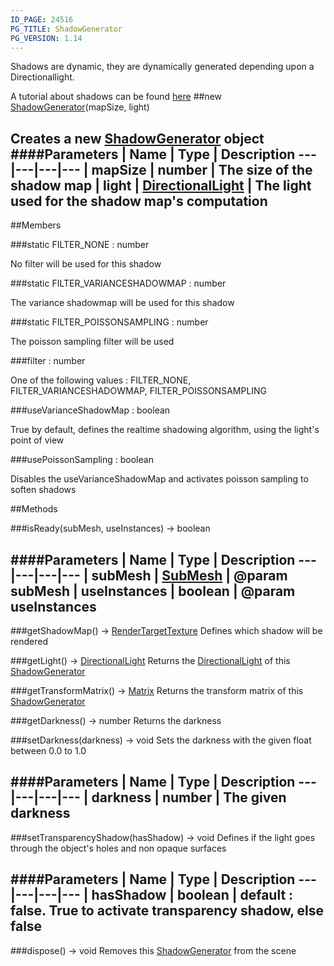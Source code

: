 ```yaml
---
ID_PAGE: 24516
PG_TITLE: ShadowGenerator
PG_VERSION: 1.14
---
```


Shadows are dynamic, they are dynamically generated depending upon a Directionallight.

A tutorial about shadows can be found [here](https://github.com/BabylonJS/Babylon.js/wiki/15-Shadows)
##new [ShadowGenerator](/classes/ShadowGenerator)(mapSize, light)

Creates a new [ShadowGenerator](/classes/ShadowGenerator) object
####Parameters
 | Name | Type | Description
---|---|---|---
 | mapSize | number | The size of the shadow map
 | light | [DirectionalLight](/classes/DirectionalLight) | The light used for the shadow map's computation
---

##Members

###static FILTER_NONE : number


No filter will be used for this shadow

###static FILTER_VARIANCESHADOWMAP : number


The variance shadowmap will be used for this shadow

###static FILTER_POISSONSAMPLING : number


The poisson sampling filter will be used

###filter : number


One of the following values : FILTER_NONE, FILTER_VARIANCESHADOWMAP, FILTER_POISSONSAMPLING

###useVarianceShadowMap : boolean


True by default, defines the realtime shadowing algorithm, using the light's point of view

###usePoissonSampling : boolean


Disables the useVarianceShadowMap and activates poisson sampling to soften shadows



##Methods

###isReady(subMesh, useInstances) &rarr; boolean

####Parameters
 | Name | Type | Description
---|---|---|---
 | subMesh | [SubMesh](/classes/SubMesh) | @param subMesh
 | useInstances | boolean | @param useInstances
---

###getShadowMap() &rarr; [RenderTargetTexture](/classes/RenderTargetTexture)
Defines which shadow will be rendered


###getLight() &rarr; [DirectionalLight](/classes/DirectionalLight)
Returns the [DirectionalLight](/classes/DirectionalLight) of this [ShadowGenerator](/classes/ShadowGenerator)


###getTransformMatrix() &rarr; [Matrix](/classes/Matrix)
Returns the transform matrix of this [ShadowGenerator](/classes/ShadowGenerator)


###getDarkness() &rarr; number
Returns the darkness


###setDarkness(darkness) &rarr; void
Sets the darkness with the given float between 0.0 to 1.0

####Parameters
 | Name | Type | Description
---|---|---|---
 | darkness | number | The given darkness
---

###setTransparencyShadow(hasShadow) &rarr; void
Defines if the light goes through the object's holes and non opaque surfaces

####Parameters
 | Name | Type | Description
---|---|---|---
 | hasShadow | boolean | default : false. True to activate transparency shadow, else false
---

###dispose() &rarr; void
Removes this [ShadowGenerator](/classes/ShadowGenerator) from the scene

